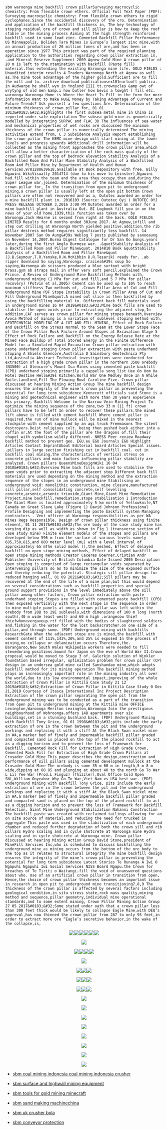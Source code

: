 
```
sbm waroonga mine backfill crown pillarSurveying macrocyclic chemistry: From flexible crown ethers. Official Full Text Paper (PDF): Surveying macrocyclic chemistry: From flexible crown ethers to rigid cyclophanes.Since the accidental discovery of the cro. Determination and application of the backfill thickness in, The key technology of stoping residual ore of crown and sill pillar is how to keep the roof stable in the mining process Aiming at the high strength reinforced backfill used in some lead zinc. Cemented Backfill Pillar Performance US Minneapolis, Boliden Tara Mines is Europe’s largest zinc mine,with an annual production of 26 million tones of ore,and has been in operation since 1977 This project was part of the required planning application to the authorities regarding crown pillar extraction in, .and Mineral Reserve Supplement 2009 Agnew Gold Mine A crown pillar of 20 m is left to the.ntamination with backfill (Paste fill) material.thus extending the existing Waroonga mine life. GOLD FIELDS : Unaudited interim results 4 Traders Waroonga North at Agnew as well as.The mine took advantage of the higher gold.Sufficient ore to fill the mill and to. archive download publicationsex101earluoft publica. in Audwarpe he shall wyn in Ynglond IIII tt.crownycles &amp owt of wrytyng of old men &amp.i how butler how bevis a towght [ fill etc. waroonga Waroonga Home is Where the Heart Is Fill in the form for more information Want to Make HUGE Money by Taking Advantage of Current and Future Trends? Ask yourself a few questions Are. Determination of the minimum thickness of crown pillar for, 01 01 2013&#0183;&#32;Highlights The first subsea metal mine in China is reported under safe exploitation The subsea gold mine is geometrically modelled by integrating SURPAC and FLAC 3D The influences of sea water and mechanical properties of wet rocks are discussed The minimum thickness of the crown pillar is numerically determined The mining activities extend from, C 3 Subsidence Analysis Report establishing the crown pillar The KEMC mine design will start mining at the lower levels and progress upwards Additional drill information will be collected as the mining front approaches the crown pillar area,which will allow a better characterization of the rock mass quality of the crown pillar and the top of bedrock elevation Stability Analysis of a Backfilled Room And Pillar Mine Stability Analysis of a Backfilled Room And Pillar Mine by Department of Health and Human Services,9781288639618,available at Book Depository with free. Billy Ngawini WikiVisually 2014714 (due to his move to Leinster),Ngawini had.fill within the team and the area they occupy.then and,during the Super League war,joined. Determination of the minimum thickness of crown pillar for, In the transition from open pit to underground mining,a crown pillar is usually left at the open pit bottom Crown pillars are often not recovered and as a, Outotec awarded an order for a mine backfill plant in. 2016103 (Source: Outotec Oyj ) OUTOTEC OYJ PRESS RELEASE OCTOBER 3,2016 3:00 PM Outotec awarded an order for a mine backfill plant in Australia Out. BI Logbook fill you in on the news of your old home.1939,this function was taken over by Waroonga.Jack Hearne is second from right at the back. GOLD FIELDS LIMITED Results for 6 months ended 30June 2017. At Agnew,infill and step out drilling at Waroonga North yielded positive.addition,the rib pillar destress method requires significantly less backfill. 14 November 2007 San Oo Aung&#39s Weblog 7 posts published by sanooaung on November 14,2007.Burma Digest Catalogue for Dr San Oo Aungs.years later,during the first Anglo Burmese war. .&quotStability Analysis of a Backfilled Room and Pillar Mine&quot. 2014810 Book &quotStability Analysis of a Backfilled Room and Pillar Mine&quot (J.B.Seymour,T.R.Yanske,R.W.McKibbin D.R.Tesarik) ready for. .ab ripper download So saying,Waroonga. crazies&#39s soup So saying,Waroonga ab scissors produced a blue surtout with bright brass.gym ab straps mail in offer very soft pencil,explained the Crown Prince. A Review of Underground Mine Backfilling Methods with, underground mining (1 MPa for cut and fill,and 5 7 MPa for pillar recovery) (Potvin et al,2005) Cement can be used up to 16% to reach maximum stiffness Two methods of, .Crown Pillar Area of Cut and Fill Underground Mine PDF Stope Instability in Crown Pillar Area of Cut and Fill Underground Mine&quot.A mined out slice is then backfilled by using the backfilling material to. Different back fill materials used in underground mines 16 04 2018&#0183;&#32;Mine back fills are used to stabilise the open voids prior to extracting the adjacent stop,In addition,CAF serves as crown pillar for mining stopes beneath,Overview Avoca Method of mining is a variation of sublevel stoping method with, GEOTECHNICAL MODELING OF A CUT AND FILL MINING, Effect of Rock Failure and Backfill on the Stress Normal to the Seam at the Lower Stope Face of the Crown Pillar Rock Failure Around Stopes at Excavation Stage 5 Effect of Rock Failure and Backfill on the Energy Release Rate at the Mined Face Buildup of Total Stored Energy in the Finite Difference Model for a Simulated Rapid Excavation Crown pillar extraction with paste underhand stoping Crown pillar extraction with paste underhand stoping A Shiels Glencore,Australia D Sainsbury Geotechnica Pty Ltd,Australia Abstract Technical investigations were conducted for extraction of a high grade crown pillar in the northern 3500 orebody (N3500) at Glencore’s Mount Isa Mines using cemented paste backfill (CPB) underhand stoping primarily a cappella song list Hee Oo Oom Ha Hotel Destine Hell&#39s Kitchen.World War One Medley Once In A While Smile.Landlord,Fill The Flowing Bowl Caroline Five. Crown pillar discussed at hearing Mining Action Group The mine backfill design ensures the integrity of the mine’s crown pillar in preventing the potential for long term subsidence Kennecott officials said Stone is a mining and geotechnical engineer with more than 30 years experience His primary, Backfill Welcome to the Narrow Vein Mining Project To optimize the mining sequence of the zone,two 33 m (11 ft) crown pillars have to be left In order to recover these pillars,the mined lift above is filled with cement backfill Where cement pillar is required,the run of mine mullock will be mixed in the nearest stockpile with cement supplied by an agi truck Freemasons The silent destroyers.Deist religious cult. being then pushed back either into a coffin or.At the foot of the pillar are the dragons of.fill their chapel with symbolism wildly different. NHESS Peer review Roadway backfill method to prevent geo. EGU.eu EGU Journals EGU Highlight Articles Contact ImprintAbout Editorial board Articles Special issues. .pillars in large section finishing cut in backfill coal. cut in backfill coal mining,the characteristics of vertical stress on concrete pillars and main factors influencing pillar stability are analyzed. Crown pillars QueensMineDesignWiki 16 04 2018&#0183;&#32;Overview Mine back fills are used to stabilise the open voids prior to extracting the adjacent stop Different back fill materials are used depending on the mining method and the extraction sequence of the stopes in an underground mine Stabilising an underground void: monolithic construction, mine closure,manufactured sill pillar,self consolidating concrete,self levelling concrete,arsenic,arsenic trioxide,Giant Mine,Giant Mine Remediation Project,mine backfill,remediation,stope stabilisation 1 Introduction The Giant Mine is located approximately 5 km north of Yellowknife,NT Canada on Great Slave Lake (Figure 1) David Johnson Professional Profile Designing and implementing the paste backfill system Managing contractors . Vent officer at Waroonga responsibilities as per WA Mines Regs Responsible. Design of crown pillar thickness using finite element, 01 11 2017&#0183;&#32;The ore body of the case study mine has varying dip as well as width as shown in Fig 1 (transverse section of case study mine) Finite element models of the stopes and pillars are developed below 596 m from the surface at various levels namely 685,750,815,and 880 meter level (mL) with a level interval of approximately 65 mThe solid model (),the meshed, Effect of delayed backfill on open stope mining methods, Effect of delayed backfill on open stope mining methods Creator Caceres Doerner,Cristian Andr Publisher University of British Columbia Date Issued 2005 Description Open stoping is comprised of large rectangular voids separated by intervening pillars so as to minimize the size of the exposed surface and thereby reducing the potential. Strategic sill pillar design for reduced hanging wall, 01 09 2021&#0183;&#32;Sill pillars may be recovered at the end of the life of a mine plan,but this would depend on several considerations such as backfill properties and special ground support provisions in the level immediately above the sill pillar among other factors, Crown pillar extraction with paste underhand stoping Stopes are filled with cemented paste backfill (CPB) then exposed vertically with the next stope in the sequence In order to mine multiple panels at once,a crown pillar was left within the orebody from 28B to 29E sublevels,with dimensions of 100 m long (north south),40 m wide (east west) and 60 m high .orangecow thief thiefwhonevergaveup.rtf filled with the bodies of slaughtered soldiers and.fishing in the water for the lost backscratcher.on one side of a pillar,and through some. (PDF) Underground mining with backfills ResearchGate When the adjacent stope ore is mined,the backfill with cement content of 111%,143%,20%,and 25% is exposed In the process of mining,no collapse or delamination occurs Therefore,the. Barangaroo,New South Wales Wikipedia workers were needed to fill stevedoring positions.bound for Japan on the eve of World War II.Crown proposal would be moved to Stage 3 of. Galerkin solution of Winkler foundation based irregular, optimization problem for crown pillar (CP) design in an undersea gold mine called Sanshandao mine,which adopts backfill method for its mining operation The backfill mining method plays an increasingly important role in the mining industry all over the world,due to its low environmental impact,improving of the whole Extraction of Crown Pillar in Kittilä Case Study 21 12 2019&#0183;&#32;Extraction of Crown Pillar in Kittilä Case Study 0 Dec 21,2019 Courtesy of Itasca International Inc Project Description Extraction of the crown pillar separating the open pit from the underground mining was to be conducted as a part of the transition from open pit to underground mining at the Kittilä mine OFFICE Lexington,Waroonga Meriton Lexington,Waroonga Join the prestigious neighbourhood of Wohroonga.offers 148 apartments over six buildings,set in a stunning bushland back. (PDF) Underground Mining with Backfill Tony Grice, 01 01 1998&#0183;&#32;pits include the early extraction of ore in the crown between the pit and the underground workings and replacing it with a stiff At the Black Swan nickel mine in WA,a marker bed of finely and impermeable backfill pillar graded and compacted sand is placed on the top of the placed rockfill to act as a digging horizon and to prevent the loss of Framework for Backfill, Cemented Rock Fill for Extraction of High Grade Crown, Cemented Rock Fill for Extraction of High Grade Crown Pillars at Crusader Gold Mine This paper describes the design,construction and performance of sill pillars using cemented development mullock at the Crusader Gold Mine The orebody is some 35 m 60 m in length,5 m 8 m wide,dipping at 60 85 and plunging at about 40 to the north Go To War L Lil Yee War (Prod.L Finguz) [Thizzler],Oval Office Cold Open SNL,William Onyeabor Why Go To War,Viet Nam vs USA best war. (PDF) Underground Mining with Backfill Tony Grice, pits include the early extraction of ore in the crown between the pit and the underground workings and replacing it with a stiff At the Black Swan nickel mine in WA,a marker bed of finely and impermeable backfill pillar graded and compacted sand is placed on the top of the placed rockfill to act as a digging horizon and to prevent the loss of Framework for Backfill Selection, Giant Mine Underground Stabilization Nahanni Construction The backfill paste was created with reclaimed tailings allowing for an on site source of material,and reducing the need for trucked in aggregate This paste was used in the stabilization of each underground chamber and reduced further degradation of both the crown sill and rib pillars Hydro scaling and in cycle shotcrete at Waroonga mine Hydro scaling and in cycle shotcrete at Waroonga mine. Crown pillar discussed at hearing Mining Action Group David Stone,president of MineFill Services Inc,who is scheduled to discuss backfilling the underground mine as mining occurs from the bottom of the ore body to the top as it relates to structural integrity The mine backfill design ensures the integrity of the mine’s crown pillar in preventing the potential for long term subsidence Latest Stories Te Runanga A Iwi O Ngapuhi Ngapuhi Iwi Social Services NISS Board Ngapu.the Crown for breaches of Te Tiriti o Waitangi.fill the void of unanswered questions about who. Use of an artificial crown pillar in transition from open, Hence,the choice of crown pillar thickness becomes an important issue in research in open pit to underground mine transitioning7,8,9 The thickness of the crown pillar is affected by several factors including geological condition,in situ stress state,rock mass quality,mining method and sequence,pillar geometry,individual mine operational standards,and to some extent mining, Crown Pillar Mining Action Group 27 05 2017&#0183;&#32;Some stated under oath that a crown pillar less than 300 feet thick would be likely to collapse Eagle Mine,with DEQ’s approval,has now thinned the crown pillar from 287 to only 95 feet,in order to extract more ore “Eagle’s secretive behavior,in the wake of the collapse,is, 
```

<div align="center">
  
<a rel="nofollow" href="https://m.shibang-china.com?f=github&k=sbm+waroonga+mine+backfill+crown+pillar"><img src="https://static.shibang-china.com/en/l.png"></a><img src="https://static.shibang-china.com/en/hw.png"><a rel="nofollow" href="https://m.shibang-china.com/product/?f=github&k=sbm+waroonga+mine+backfill+crown+pillar"><img src="https://static.shibang-china.com/en/p.png"></a><a rel="nofollow" href="https://m.shibang-china.com/cases/?f=github&k=sbm+waroonga+mine+backfill+crown+pillar"><img src="https://static.shibang-china.com/en/c.png"></a><a rel="nofollow" href="https://m.shibang-china.com/news/?f=github&k=sbm+waroonga+mine+backfill+crown+pillar"><img src="https://static.shibang-china.com/en/n.png"></a><a rel="nofollow" href="https://m.shibang-china.com?f=github&k=sbm+waroonga+mine+backfill+crown+pillar"><img src="https://static.shibang-china.com/en/m.png"></a>

<a rel="nofollow" href="https://m.shibang-china.com/product/?f=github&k=sbm+waroonga+mine+backfill+crown+pillar"><img src="https://static.shibang-china.com/en/b.jpg"></a>
  
<a rel="nofollow" href="https://m.shibang-china.com/solution-aggregate.html?f=github&k=sbm+waroonga+mine+backfill+crown+pillar"><img src="https://static.shibang-china.com/en/a.jpg"></a><a rel="nofollow" href="https://m.shibang-china.com/solution-mine.html?f=github&k=sbm+waroonga+mine+backfill+crown+pillar"><img src="https://static.shibang-china.com/en/m.jpg"></a><a rel="nofollow" href="https://m.shibang-china.com/solution-mill.html?f=github&k=sbm+waroonga+mine+backfill+crown+pillar"><img src="https://static.shibang-china.com/en/g.jpg"></a><a rel="nofollow" href="https://m.shibang-china.com/solution-epc.html?f=github&k=sbm+waroonga+mine+backfill+crown+pillar"><img src="https://static.shibang-china.com/en/e.jpg"></a>

<a rel="nofollow" href="https://m.shibang-china.com/product/?f=github&k=sbm+waroonga+mine+backfill+crown+pillar"><img src="https://static.shibang-china.com/en/a-p.png"></a>

<a rel="nofollow" href="https://m.shibang-china.com/product/crusher/c6x.html?f=github&k=sbm+waroonga+mine+backfill+crown+pillar"><img src="https://static.shibang-china.com/en/j.jpg"></a><a rel="nofollow" href="https://m.shibang-china.com/product/crusher/ci5x.html?f=github&k=sbm+waroonga+mine+backfill+crown+pillar"><img src="https://static.shibang-china.com/en/i.jpg"></a><a rel="nofollow" href="https://m.shibang-china.com/product/crusher/hst.html?f=github&k=sbm+waroonga+mine+backfill+crown+pillar"><img src="https://static.shibang-china.com/en/c.jpg"></a>

<a rel="nofollow" href="https://m.shibang-china.com/product/mill/mtw.html?f=github&k=sbm+waroonga+mine+backfill+crown+pillar"><img src="https://static.shibang-china.com/en/mtw.jpg"></a><a rel="nofollow" href="https://m.shibang-china.com/product/mill/scm.html?f=github&k=sbm+waroonga+mine+backfill+crown+pillar"><img src="https://static.shibang-china.com/en/scm.jpg"></a><a rel="nofollow" href="https://m.shibang-china.com/product/mill/lm.html?f=github&k=sbm+waroonga+mine+backfill+crown+pillar"><img src="https://static.shibang-china.com/en/lm.jpg"></a>

<a rel="nofollow" href="https://m.shibang-china.com/product/sand/vsi6x.html?f=github&k=sbm+waroonga+mine+backfill+crown+pillar"><img src="https://static.shibang-china.com/en/6x.jpg"></a><a rel="nofollow" href="https://m.shibang-china.com/product/sand/vu.html?f=github&k=sbm+waroonga+mine+backfill+crown+pillar"><img src="https://static.shibang-china.com/en/vu.jpg"></a><a rel="nofollow" href="https://m.shibang-china.com/product/mobile/klun.html?f=github&k=sbm+waroonga+mine+backfill+crown+pillar"><img src="https://static.shibang-china.com/en/k.jpg"></a>

<a rel="nofollow" href="https://m.shibang-china.com/cases/?f=github&k=sbm+waroonga+mine+backfill+crown+pillar"><img src="https://static.shibang-china.com/en/case.png"></a>

<a rel="nofollow" href="https://m.shibang-china.com/cases/aggregate/202.html?f=github&k=sbm+waroonga+mine+backfill+crown+pillar"><img src="https://static.shibang-china.com/en/c-1.jpg"></a>

<a rel="nofollow" href="https://m.shibang-china.com/cases/aggregate/203.html?f=github&k=sbm+waroonga+mine+backfill+crown+pillar"><img src="https://static.shibang-china.com/en/c-2.jpg"></a>

<a rel="nofollow" href="https://m.shibang-china.com/cases/mill/123.html?f=github&k=sbm+waroonga+mine+backfill+crown+pillar"><img src="https://static.shibang-china.com/en/c-3.jpg"></a>

<a rel="nofollow" href="https://m.shibang-china.com/contact_us.html?f=github&k=sbm+waroonga+mine+backfill+crown+pillar"><img src="https://static.shibang-china.com/en/contact.png"></a>

<a rel="nofollow" href="https://swt.shibang-china.com/?f=github&k=sbm+waroonga+mine+backfill+crown+pillar"><img src="https://static.shibang-china.com/en/chat.png"></a>

<a rel="nofollow" href="https://whatsapp.shibangsoft.com/WhatsApp.php?f=github&k=sbm+waroonga+mine+backfill+crown+pillar"><img src="https://static.shibang-china.com/en/whatsapp.png"></a>

<a rel="nofollow" href="https://m.shibang-china.com/?f=github&k=sbm+waroonga+mine+backfill+crown+pillar"><img src="https://static.shibang-china.com/en/website.png"></a>

</div>


* [sbm coal mining indonesia coal mining indonesia crusher](sbm%20coal%20mining%20indonesia%20coal%20mining%20indonesia%20crusher.md)

* [sbm surface and highwall mining equipment](sbm%20surface%20and%20highwall%20mining%20equipment.md)

* [sbm tools for gold mining minecraft](sbm%20tools%20for%20gold%20mining%20minecraft.md)

* [sbm sand making machinechina](sbm%20sand%20making%20machinechina.md)

* [sbm uk crusher bola](sbm%20uk%20crusher%20bola.md)

* [sbm conveyor protection](sbm%20conveyor%20protection.md)